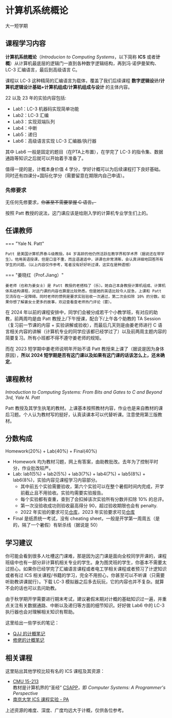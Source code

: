 # 计算机系统概论
<div class="badges">
<span class="badge cs-badge">大一短学期</span>
</div>

## 课程学习内容

**计算机系统概论**（*Introducion to Computing Systems*，以下简称 **ICS** 或者**计概**）从计算机最底层的逻辑门一直到各种数字逻辑结构，再到冯·诺伊曼架构、LC-3 汇编语言，最后到高级语言 C。

课程以 LC-3 这种精简的汇编语言为载体，覆盖了我们后续课程 **数字逻辑设计/计算机逻辑设计基础+计算机组成/计算机组成与设计** 的主体内容。

22 以及 23 年的实验内容包括:

* Lab1：LC-3 机器码实现简单功能
* Lab2：LC-3 汇编
* Lab3：实现双端队列
* Lab4：中断
* Lab5：递归
* Lab6：高级语言实现 LC-3 汇编器/执行器

其中 Lab6 一般是固定的题目（在PTA上布置），在学完了 LC-3 的指令集、数据通路等知识之后就可以开始着手准备了。

值得一提的是，计概本身价值 4 学分，学好计概可以为后续课程打下良好基础。同时还有四课分+国际化学分（需要留意在期限内自己申请）。

### 先修要求

无任何先修要求，~~你甚至不需要掌握 C 语言。~~

按照 Patt 教授的说法，这门课应该是给刚入学的计算机专业学生们上的。

## 任课教师

=== "Yale N. Patt"

    Patt 是美国计算机界泰斗级教授。84 岁高龄的他仍然活跃在教学界和学术界（据说还在带学生）。他用英语授课，但是口音不重，而且语速适中，讲课也非常清晰，会认真详细地回答所有学生的问题。（以上内容仅作参考，笔者没有好好听过课，这实在是种遗憾）

=== "姜晓红（Prof.Jiang）"

    姜老师（也称为姜女士）是 Patt 教授的老搭档了（乐）。她自己本身教授计算机组成、计算机体系结构课程，对这门课的内容也算是比较熟悉。但是她的英语比较令人捉急，上课和 Patt 交流存在一定障碍。同时老师的惯例是要求实验验收一次通过，第二次会扣除 10% 的分数。如果你想了解姜女士更多的故事，欢迎查看查老师热门评论（雾）。

在 2024 年以前的课程安排中，同学们会被分成若干个小教学班，有对应的助教，前两周均是由 Patt 教授上/下午授课，配合下/上午各个助教的 TA Session（复习前一节课的内容 + 实验讲解或验收），而最后几天则是由姜老师进行 C 语言相关内容的讲解（计算机专业的同学应该都已经学过了）以及前两周主题内容的简要复习。所有小班都不得不遵守姜老师的规矩。

而在 2023 短学期中姜老师说明年开始不请 Patt 教授来上课了（据说是因为身体原因），**所以 2024 短学期是否有这门课以及如果有这门课的话该怎么上，还未确定**。

## 课程教材

*Introduction to Computing Systems: From Bits and Gates to C and Beyond 3rd, Yale N. Patt*

Patt 教授及其学生执笔的教材。上课基本按照教材内容，作业也是来自教材的课后习题。个人认为教材写的挺好，认真读课本可以代替听课。注意使用第三版教材。 

## 分数构成

Homework(20%) + Lab(40%) + Final(40%)

* Homework 均为教材习题，网上有答案，由助教批改。去年为了控制平时分，作业批改较严。
* Lab: lab1(5%) + lab2(5%) + lab3(7%) + lab4(7%) + lab5(8%) + lab6(8%)，实验内容见课程学习内容部分。
    * 其中前五个实验需要验收，第六个实验可以在整个暑假时间内完成，开学前截止且不用验收。实验均需要实验报告。
    * 每个实验都有查重，查到了会扣掉该次实验所有分数并扣除 10% 的总评。
    * 第一次没验收成功则验收最高得分 90，超过验收期限也会有 penalty. 
    * 2022 年实验的要求可见[仓库](https://github.com/HobbitQia/ZJU-Courses-Resources/tree/master/ICS)，2023 年实验要求可见[仓库](https://github.com/Frankoxer/ZJU-ICS-2023-Labs)
* Final 是纸质统一考试，没有 cheating sheet，一般是开学第一周周五（是的，隔了一个暑假）有斩杀线（据说是 50）

## 学习建议

你可能会看到很多人吐槽这门课难，那是因为这门课是面向全校同学开课的，课程班级中也有一部分非计算机相关专业的学生。身为图灵班的学生，你基本不需要太过担心。如果你已经学完了汇编语言课程或者电工学相关课程或者预习了计逻知识或者有过 ICS 相关课程/书籍的学习，完全不用担心，你甚至可以不听课（只需要听助教讲课就行）。下载 LC-3 模拟器之后多去玩玩，它的内容也并不复杂。就算不会的话也可以去问助教。

由于秋学期开学需要进行期末考试，建议暑假末期对计概的基础知识过一遍，并重点关注有关数据通路、中断以及递归等方面的细节知识。好好做 Lab6 中的 LC-3 执行器也会对理解相关知识有帮助。

这里给出一些学长的笔记：

* [QJJ 的计概笔记](https://note.hobbitqia.cc/ICS/)
* [修佬的计概笔记](https://www.yuque.com/isshikixiu/codes/ics)

## 相关课程

这里贴出其他学校比较有名的 ICS 课程及其资源：

* [CMU 15-213](http://www.cs.cmu.edu/afs/cs/academic/class/15213-f15/www/schedule.html)  
教材是计算机界的“圣经” [CSAPP](http://csapp.cs.cmu.edu/3e/home.html)，即 *Computer Systems: A Programmer's Perspective*
* [南京大学 ICS 课程实验 - PA](https://nju-projectn.github.io/ics-pa-gitbook/ics2022/)

上述资源的难度、深度、广度均远大于计概，仅供各位参考。
